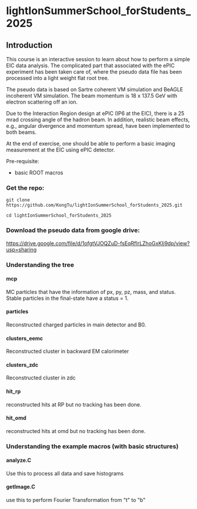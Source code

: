 # lightIonSummerSchool_forStudents_2025

## Introduction

This course is an interactive session to learn about how to perform a simple EIC data analysis. The complicated part that associated with the ePIC experiment has been taken care of, where the pseudo data file has been processed into a light weight flat root tree. 

The pseudo data is based on Sartre coherent VM simulation and BeAGLE incoherent VM simulation. The beam momentum is 18 x 137.5 GeV with electron scattering off an ion. 

Due to the Interaction Region design at ePIC (IP6 at the EIC), there is a 25 mrad crossing angle of the hadron beam. In addition, realistic beam effects, e.g., angular divergence and momentum spread, have been implemented to both beams. 

At the end of exercise, one should be able to perform a basic imaging measurement at the EIC using ePIC detector.

Pre-requisite:
* basic ROOT macros

### Get the repo:

```git clone https://github.com/KongTu/lightIonSummerSchool_forStudents_2025.git```

```cd lightIonSummerSchool_forStudents_2025```

### Download the pseudo data from google drive:
https://drive.google.com/file/d/1ofgtVJOQZuD-fsEqRfIrLZhoGxKIj9dp/view?usp=sharing

### Understanding the tree

#### mcp 
MC particles that have the information of px, py, pz, mass, and status. Stable particles in the final-state have a status = 1.

#### particles
Reconstructed charged particles in main detector and B0.

#### clusters_eemc
Reconstructed cluster in backward EM calorimeter

#### clusters_zdc
Reconstructed cluster in zdc

#### hit_rp
reconstructed hits at RP but no tracking has been done.

#### hit_omd
reconstructed hits at omd but no tracking has been done.

### Understanding the example macros (with basic structures)

#### analyze.C 
Use this to process all data and save histograms

#### getImage.C
use this to perform Fourier Transformation from "t" to "b"


